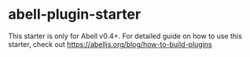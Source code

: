 # abell-plugin-starter

This starter is only for Abell v0.4+. For detailed guide on how to use this starter, check out https://abelljs.org/blog/how-to-build-plugins